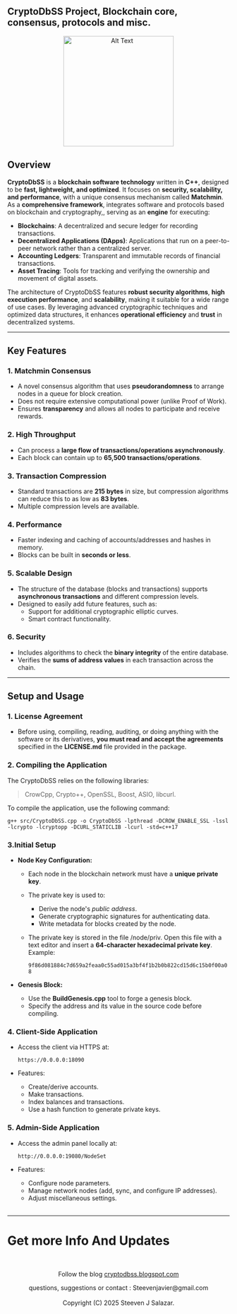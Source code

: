 ## CryptoDbSS Project, Blockchain core, consensus, protocols and misc.
<p align="center">
  <img src="https://github.com/Steeven512/CryptoDbSS/blob/main/CryptoDbSSLogo.png" alt="Alt Text" width="250" height="250">
</p>


## Overview

**CryptoDbSS** is a **blockchain software technology** written in **C++**, designed to be **fast, lightweight, and optimized**. It focuses on **security, scalability, and performance**, with a unique consensus mechanism called **Matchmin**. As a **comprehensive framework**, integrates software and protocols based on blockchain and cryptography,, serving as an **engine** for executing:

- **Blockchains**: A decentralized and secure ledger for recording transactions.
- **Decentralized Applications (DApps)**: Applications that run on a peer-to-peer network rather than a centralized server.
- **Accounting Ledgers**: Transparent and immutable records of financial transactions.
- **Asset Tracing**: Tools for tracking and verifying the ownership and movement of digital assets.

The architecture of CryptoDbSS features **robust security algorithms**, **high execution performance**, and **scalability**, making it suitable for a wide range of use cases. By leveraging advanced cryptographic techniques and optimized data structures, it enhances **operational efficiency** and **trust** in decentralized systems.

---

## Key Features

### 1. **Matchmin Consensus**
- A novel consensus algorithm that uses **pseudorandomness** to arrange nodes in a queue for block creation.
- Does not require extensive computational power (unlike Proof of Work).
- Ensures **transparency** and allows all nodes to participate and receive rewards.

### 2. **High Throughput**
- Can process a **large flow of transactions/operations asynchronously**.
- Each block can contain up to **65,500 transactions/operations**.

### 3. **Transaction Compression**
- Standard transactions are **215 bytes** in size, but compression algorithms can reduce this to as low as **83 bytes**.
- Multiple compression levels are available.

### 4. **Performance**
- Faster indexing and caching of accounts/addresses and hashes in memory.
- Blocks can be built in **seconds or less**.

### 5. **Scalable Design**
- The structure of the database (blocks and transactions) supports **asynchronous transactions** and different compression levels.
- Designed to easily add future features, such as:
  - Support for additional cryptographic elliptic curves.
  - Smart contract functionality.

### 6. **Security**
- Includes algorithms to check the **binary integrity** of the entire database.
- Verifies the **sums of address values** in each transaction across the chain.

---

## **Setup and Usage**

  ### **1. License Agreement**

  - Before using, compiling, reading, auditing, or doing anything with the software or its derivatives, **you must read and accept the agreements** specified in the **LICENSE.md** file provided in the package.

  ### **2. Compiling the Application**

  
  The CryptoDbSS relies on the following libraries:
  
  > CrowCpp, Crypto++, OpenSSL, Boost, ASIO, libcurl.

   To compile the application, use the following command:
   
   ``` g++ src/CryptoDbSS.cpp -o CryptoDbSS -lpthread -DCROW_ENABLE_SSL -lssl -lcrypto -lcryptopp -DCURL_STATICLIB -lcurl -std=c++17 ```
   

  ### **3.Initial Setup**

  - **Node Key Configuration:**

    - Each node in the blockchain network must have a **unique private key**.
    - The private key is used to:
      - Derive the node's *public address*.
      - Generate cryptographic signatures for authenticating data.
      - Write metadata for blocks created by the node.

    - The private key is stored in the file /node/priv. Open this file with a text editor and insert a **64-character           hexadecimal private key**. Example:

        ```9f86d081884c7d659a2feaa0c55ad015a3bf4f1b2b0b822cd15d6c15b0f00a08 ```

  - **Genesis Block:**
    
    - Use the **BuildGenesis.cpp** tool to forge a genesis block.
    - Specify the address and its value in the source code before compiling.
   


  ### **4. Client-Side Application**
  
  - Access the client via HTTPS at:

    ``` https://0.0.0.0:18090 ```
  
  - Features:
    
    - Create/derive accounts.
    - Make transactions.
    - Index balances and transactions.
    - Use a hash function to generate private keys.

### **5. Admin-Side Application**

 - Access the admin panel locally at:

   ```http://0.0.0.0:19080/NodeSet```

- Features:

  - Configure node parameters.
  - Manage network nodes (add, sync, and configure IP addresses).
  - Adjust miscellaneous settings.
    
  </br>
  
---

# Get more Info And Updates

  </br>
<p align="center">Follow the blog <a href="https://cryptodbss.blogspot.com" > cryptodbss.blogspot.com </a> </p>

<p align="center">questions, suggestions or contact : Steevenjavier@gmail.com
</br></br>
 Copyright (C) 2025 Steeven J Salazar.
</p>






